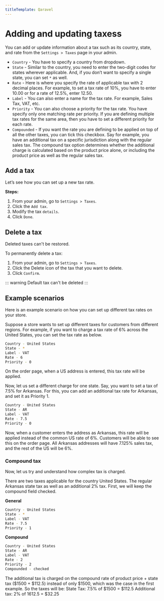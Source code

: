 ```yaml
---
titleTemplate: Qaravel
---
```


#   Adding and updating taxess

You can add or update information about a tax such as its country, state, and rate from the `Settings > Taxes` page in your admin.

-   `Country` -  You have to specify a country from dropdown.
-   `State` - Similar to the country, you need to enter the two-digit codes for states wherever applicable. And, if you don’t want to specify a single state, you can set `*` as well.
-   `Rate` - Here is where you specify the rate of applicable tax with 2 decimal places. For example, to set a tax rate of 10%, you have to enter 10.00 or for a rate of 12.5%, enter 12.50.
-   `Label` - You can also enter a name for the tax rate. For example, Sales Tax, VAT, etc.
-   `Priority` -  You can also choose a priority for the tax rate. You have specify only one matching rate per priority. If you are defining multiple tax rates for the same area, then you have to set a different priority for each rate.
-   `Compounded` -  If you want the rate you are defining to be applied on top of all the other taxes, you can tick this checkbox. Say for example, you have an additional tax on a specific jurisdiction along with the regular sales tax. The compound tax option determines whether the additional charge is calculated based on the product price alone, or including the product price as well as the regular sales tax.

## Add a tax
Let’s see how you can set up a new tax rate. 

**Steps:**

1.  From your admin, go to `Settings > Taxes`.
2.  Click the `Add tax`.
3.  Modify the tax `details`.
4.  Click `Done`.

##  Delete a tax
Deleted taxes can't be restored.

To permanently delete a tax:

1.  From your admin, go to `Settings > Taxes`.
2.  Click the Delete icon of the tax that you want to delete.
3.  Click `Confirm`.
  
::: warning
Default tax can't be deleted
:::

## Example scenarios

Here is an example scenario on how you can set up different tax rates on your store.

Suppose a store wants to set up different taxes for customers from different regions. For example, if you want to charge a tax rate of 6% across the United States, you can set the tax rate as below.

```bash
Country - United States
State - *
Label - VAT
Rate - 6
Priority - 0
```

On the order page, when a US address is entered, this tax rate will be applied.

Now, let us set a different charge for one state. Say, you want to set a tax of 7.5% for Arkansas. For this, you can add an additional tax rate for Arkansas, and set it as Priority 1.

```bash
Country - United States
State - AR
Label - VAT
Rate - 7.5
Priority - 0
```

Now, when a customer enters the address as Arkansas, this rate will be applied instead of the common US rate of 6%. Customers will be able to see this on the order page. All Arkansas addresses will have 7.125% sales tax, and the rest of the US will be 6%.

### Compound tax
Now, let us try and understand how complex tax is charged.

There are two taxes applicable for the country United States. The regular Arkansas state tax as well as an additional 2% tax. First, we will keep the compound field checked.

**General**
```bash
Country - United States
State - *
Label - VAT
Rate - 7.5
Priority - 1
```

**Compound**
```bash
Country - United States
State - AR
Label - VAT
Rate - 2
Priority - 2
Compounded - checked
```
The additional tax is charged on the compound rate of product price + state tax ($1500 + $112.5) instead of only $1500, which was the case in the first example. So the taxes will be: State Tax: 7.5% of $1500 = $112.5 Additional tax: 2% of 1612.5 = $32.25